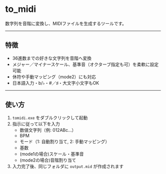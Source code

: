 # to_midi

数字列を音階に変換し、MIDIファイルを生成するツールです。

---

## 特徴

- 36進数までの好きな文字列を音階へ変換
- メジャー／マイナースケール、基準音（オクターブ指定も可）を柔軟に設定可能
- 休符や手動マッピング（mode2）にも対応
- 日本語入力・b/♭・#／♯・大文字小文字もOK

---

## 使い方

1. `tomidi.exe` をダブルクリックして起動
2. 指示に従って以下を入力
    - 数値文字列（例: 012ABc…）
    - BPM
    - モード（1: 自動割り当て, 2: 手動マッピング）
    - 基数
    - (mode1の場合)スケール・基準音
    - (mode2の場合)音階割り当て
3. 入力完了後、同じフォルダに `output.mid` が作成されます

